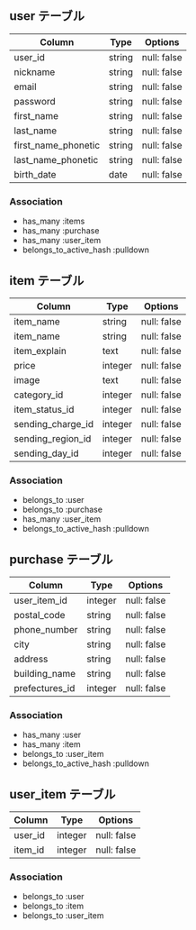 
## user テーブル

| Column              | Type    | Options     |
| ------------------- | ------- | ----------- |
| user_id             | string  | null: false |
| nickname            | string  | null: false |
| email               | string  | null: false |
| password            | string  | null: false |
| first_name          | string  | null: false |
| last_name           | string  | null: false |
| first_name_phonetic | string  | null: false |
| last_name_phonetic  | string  | null: false |
| birth_date          | date    | null: false |

### Association

- has_many :items
- has_many :purchase
- has_many :user_item
- belongs_to_active_hash :pulldown

## item テーブル

| Column            | Type    | Options     |
| ----------------- | ------- | ----------- |
| item_name         | string  | null: false |
| item_name         | string  | null: false |
| item_explain      | text    | null: false |
| price             | integer | null: false |
| image             | text    | null: false |
| category_id       | integer | null: false |
| item_status_id    | integer | null: false |
| sending_charge_id | integer | null: false |
| sending_region_id | integer | null: false |
| sending_day_id    | integer | null: false |

### Association

- belongs_to :user
- belongs_to :purchase
- has_many :user_item
- belongs_to_active_hash :pulldown

## purchase テーブル

| Column         | Type    | Options     |
| -------------- | ------- | ----------- |
| user_item_id   | integer | null: false |
| postal_code    | string  | null: false |
| phone_number   | string  | null: false |
| city           | string  | null: false |
| address        | string  | null: false |
| building_name  | string  | null: false |
| prefectures_id | integer | null: false |

### Association

- has_many :user
- has_many :item
- belongs_to :user_item
- belongs_to_active_hash :pulldown

## user_item テーブル

| Column     | Type    | Options     |
| ---------- | ------- | ----------- |
| user_id    | integer | null: false |
| item_id    | integer | null: false |

### Association

- belongs_to :user
- belongs_to :item
- belongs_to :user_item